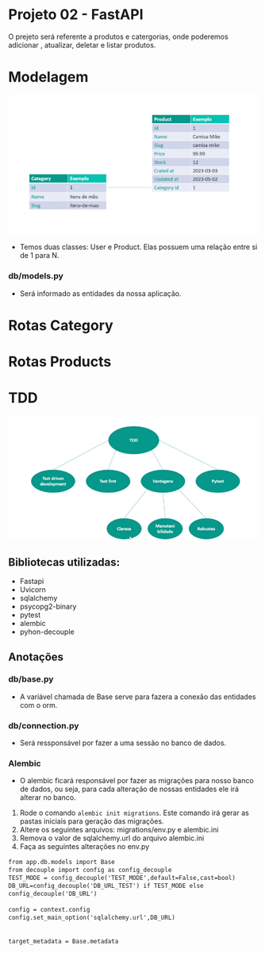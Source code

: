 # Projeto 02 - FastAPI
O prejeto será referente a produtos e catergorias, onde poderemos adicionar , atualizar, deletar e listar produtos.

# Modelagem
![](https://github.com/PedroGuilhermeSilv/Projeto02-FastAPI/blob/main/img/proeto2-models.png)

- Temos duas classes: User e Product. Elas possuem uma relação entre si de 1 para N.
### db/models.py
- Será informado as entidades da nossa aplicação.

# Rotas Category

# Rotas Products 


# TDD
![](https://github.com/PedroGuilhermeSilv/Projeto02-FastAPI/blob/main/img/tdd.png)

## Bibliotecas utilizadas:
- Fastapi
- Uvicorn
- sqlalchemy
- psycopg2-binary
- pytest
- alembic
- pyhon-decouple

## Anotações

### db/base.py
- A variável chamada de Base serve para fazera a conexão das entidades com o orm.

### db/connection.py
- Será ressponsável por fazer a uma sessão no banco de dados.

### Alembic
- O alembic ficará responsável por fazer as migrações para nosso banco de dados, ou seja, para cada alteração de nossas entidades ele irá alterar no banco.
1. Rode o comando `alembic init migrations`. Este comando irá gerar as pastas iniciais para geração das migrações.
2. Altere os seguintes arquivos: migrations/env.py e alembic.ini
3. Remova o valor de sqlalchemy.url do arquivo alembic.ini
4. Faça as seguintes alterações no env.py
```
from app.db.models import Base
from decouple import config as config_decouple
TEST_MODE = config_decouple('TEST_MODE',default=False,cast=bool)
DB_URL=config_decouple('DB_URL_TEST') if TEST_MODE else config_decouple('DB_URL')

config = context.config
config.set_main_option('sqlalchemy.url',DB_URL)


target_metadata = Base.metadata
```

